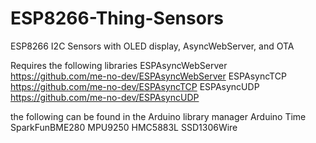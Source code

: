 # ESP8266-Thing-Sensors
ESP8266 I2C Sensors with OLED display, AsyncWebServer, and OTA 

Requires the following libraries
ESPAsyncWebServer https://github.com/me-no-dev/ESPAsyncWebServer
ESPAsyncTCP https://github.com/me-no-dev/ESPAsyncTCP
ESPAsyncUDP https://github.com/me-no-dev/ESPAsyncUDP

the following can be found in the Arduino library manager
Arduino Time
SparkFunBME280 
MPU9250
HMC5883L
SSD1306Wire
